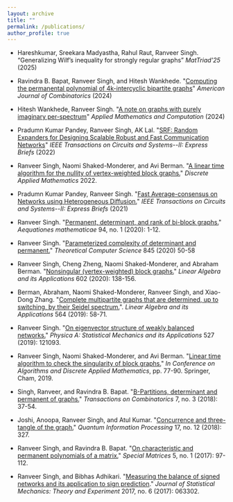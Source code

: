 ```yaml
---
layout: archive
title: ""
permalink: /publications/
author_profile: true
---
```


- Hareshkumar, Sreekara Madyastha, Rahul Raut, Ranveer Singh. “Generalizing Wilf’s inequality for strongly regular graphs” *MatTriad'25* (2025)
- Ravindra B. Bapat, Ranveer Singh, and Hitesh Wankhede. "[Computing the permanental polynomial of
4k-intercyclic bipartite graphs](https://ajcombinatorics.org/Volume3/V3.04.pdf)" *American Journal of Combinatorics* (2024)
- Hitesh Wankhede, Ranveer Singh. "[A note on graphs with purely imaginary per-spectrum](https://www.sciencedirect.com/science/article/pii/S0096300324002248)" *Applied Mathematics and Computation* (2024)
- Pradumn Kumar Pandey, Ranveer Singh, AK Lal. "[SRF: Random Expanders for Designing Scalable Robust and Fast Communication Networks](https://ieeexplore.ieee.org/document/9837309?fbclid=IwAR1lYzBM9PR6LuNtmOv9-NAeIBC-MnW6uHm1afAKS0_gqDvxsmM_DPn5HFM)" *IEEE Transactions on Circuits and Systems--II: Express Briefs* (2022)

- Ranveer Singh, Naomi Shaked-Monderer, and Avi Berman. "[A linear time algorithm for the nullity of vertex-weighted block graphs.](https://www.sciencedirect.com/science/article/pii/S0166218X20305588)" *Discrete Applied Mathematics* 2022.

- Pradumn Kumar Pandey, Ranveer Singh. "[Fast Average-consensus on Networks using Heterogeneous Diffusion.](https://ieeexplore.ieee.org/stamp/stamp.jsp?tp=&arnumber=9419863)" *IEEE Transactions on Circuits and Systems--II: Express Briefs* (2021)
  
- Ranveer Singh. "[Permanent, determinant, and rank of bi-block graphs.](https://link.springer.com/article/10.1007/s00010-019-00687-0#:~:text=Bi%2Dblock%20graphs%20are%20a,equal%20to%202q%20%5B8%5D.)" *Aequationes mathematicae* 94, no. 1 (2020): 1-12. 

- Ranveer Singh. "[Parameterized complexity of  determinant and permanent.](https://www.sciencedirect.com/science/article/pii/S0304397520304941)" *Theoretical Computer Science*  845 (2020) 50-58
  
- Ranveer Singh, Cheng Zheng, Naomi Shaked-Monderer, and Abraham Berman. "[Nonsingular (vertex-weighted) block graphs.](https://www.sciencedirect.com/science/article/pii/S002437952030238X)" *Linear Algebra and its Applications* 602 (2020): 138-156.
- Berman, Abraham, Naomi Shaked-Monderer, Ranveer Singh, and Xiao-Dong Zhang. "[Complete multipartite graphs that are determined, up to switching, by their Seidel spectrum.](https://www.sciencedirect.com/science/article/pii/S0024379518305457)". *Linear Algebra and its Applications* 564 (2019): 58-71. 
- Ranveer Singh. "[On eigenvector structure of weakly balanced networks.](https://www.sciencedirect.com/science/article/pii/S0378437119306697)" *Physica A: Statistical Mechanics and its Applications* 527 (2019): 121093.

- Ranveer Singh, Naomi Shaked-Monderer, and Avi Berman. "[Linear time algorithm to check the singularity of block graphs.](https://link.springer.com/chapter/10.1007/978-3-030-11509-8_7)" *In Conference on Algorithms and Discrete Applied Mathematics*, pp. 77-90. Springer, Cham, 2019.
  
- Singh, Ranveer, and Ravindra B. Bapat. "[B-Partitions, determinant and permanent of graphs.](http://toc.ui.ac.ir/article_22426.html)" *Transactions on Combinatorics* 7, no. 3 (2018): 37-54.
  
- Joshi, Anoopa, Ranveer Singh, and Atul Kumar. "[Concurrence and three-tangle of the graph.](https://link.springer.com/article/10.1007/s11128-018-2085-5)" *Quantum Information Processing* 17, no. 12 (2018): 327.
  
- Ranveer Singh, and Ravindra B. Bapat. "[On characteristic and permanent polynomials of a matrix.](https://www.degruyter.com/view/journals/spma/5/1/article-p97.xml?language=en)" *Special Matrices* 5, no. 1 (2017): 97-112.
  
- Ranveer Singh, and Bibhas Adhikari. "[Measuring the balance of signed networks and its application to sign prediction](https://iopscience.iop.org/article/10.1088/1742-5468/aa73ef/meta)." *Journal of Statistical Mechanics: Theory and Experiment* 2017, no. 6 (2017): 063302. 
